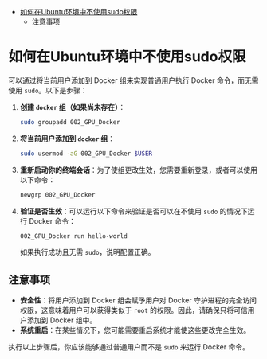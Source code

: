 
- [如何在Ubuntu环境中不使用sudo权限](#如何在ubuntu环境中不使用sudo权限)
  - [注意事项](#注意事项)


# 如何在Ubuntu环境中不使用sudo权限

可以通过将当前用户添加到 Docker 组来实现普通用户执行 Docker 命令，而无需使用 `sudo`。以下是步骤：

1. **创建 `docker` 组（如果尚未存在）**：
   ```bash
   sudo groupadd 002_GPU_Docker
   ```

2. **将当前用户添加到 `docker` 组**：
   ```bash
   sudo usermod -aG 002_GPU_Docker $USER
   ```

3. **重新启动你的终端会话**：为了使组更改生效，您需要重新登录，或者可以使用以下命令：
   ```bash
   newgrp 002_GPU_Docker
   ```

4. **验证是否生效**：可以运行以下命令来验证是否可以在不使用 `sudo` 的情况下运行 Docker 命令：
   ```bash
   002_GPU_Docker run hello-world
   ```

   如果执行成功且无需 `sudo`，说明配置正确。

## 注意事项

- **安全性**：将用户添加到 Docker 组会赋予用户对 Docker 守护进程的完全访问权限，这意味着用户可以获得类似于 `root` 的权限。因此，请确保只将可信用户添加到 Docker 组中。
- **系统重启**：在某些情况下，您可能需要重启系统才能使这些更改完全生效。

执行以上步骤后，你应该能够通过普通用户而不是 `sudo` 来运行 Docker 命令。